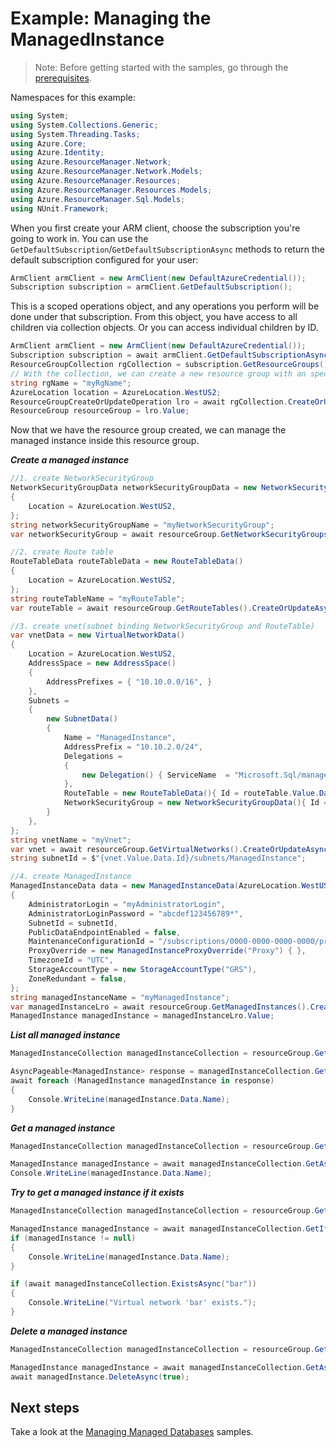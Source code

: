 # Example: Managing the ManagedInstance

>Note: Before getting started with the samples, go through the [prerequisites](https://github.com/Azure/azure-sdk-for-net/tree/main/sdk/resourcemanager/Azure.ResourceManager#prerequisites).

Namespaces for this example:
```C# Snippet:Manage_ManagedInstance_Namespaces
using System;
using System.Collections.Generic;
using System.Threading.Tasks;
using Azure.Core;
using Azure.Identity;
using Azure.ResourceManager.Network;
using Azure.ResourceManager.Network.Models;
using Azure.ResourceManager.Resources;
using Azure.ResourceManager.Resources.Models;
using Azure.ResourceManager.Sql.Models;
using NUnit.Framework;
```

When you first create your ARM client, choose the subscription you're going to work in. You can use the `GetDefaultSubscription`/`GetDefaultSubscriptionAsync` methods to return the default subscription configured for your user:

```C# Snippet:Readme_DefaultSubscription
ArmClient armClient = new ArmClient(new DefaultAzureCredential());
Subscription subscription = armClient.GetDefaultSubscription();
```

This is a scoped operations object, and any operations you perform will be done under that subscription. From this object, you have access to all children via collection objects. Or you can access individual children by ID.

```C# Snippet:Readme_GetResourceGroupCollection
ArmClient armClient = new ArmClient(new DefaultAzureCredential());
Subscription subscription = await armClient.GetDefaultSubscriptionAsync();
ResourceGroupCollection rgCollection = subscription.GetResourceGroups();
// With the collection, we can create a new resource group with an specific name
string rgName = "myRgName";
AzureLocation location = AzureLocation.WestUS2;
ResourceGroupCreateOrUpdateOperation lro = await rgCollection.CreateOrUpdateAsync(rgName, new ResourceGroupData(location));
ResourceGroup resourceGroup = lro.Value;
```

Now that we have the resource group created, we can manage the managed instance inside this resource group.

***Create a managed instance***

```C# Snippet:Managing_Sql_CreateAManagedInstance
//1. create NetworkSecurityGroup
NetworkSecurityGroupData networkSecurityGroupData = new NetworkSecurityGroupData()
{
    Location = AzureLocation.WestUS2,
};
string networkSecurityGroupName = "myNetworkSecurityGroup";
var networkSecurityGroup = await resourceGroup.GetNetworkSecurityGroups().CreateOrUpdateAsync(networkSecurityGroupName, networkSecurityGroupData);

//2. create Route table
RouteTableData routeTableData = new RouteTableData()
{
    Location = AzureLocation.WestUS2,
};
string routeTableName = "myRouteTable";
var routeTable = await resourceGroup.GetRouteTables().CreateOrUpdateAsync(routeTableName, routeTableData);

//3. create vnet(subnet binding NetworkSecurityGroup and RouteTable)
var vnetData = new VirtualNetworkData()
{
    Location = AzureLocation.WestUS2,
    AddressSpace = new AddressSpace()
    {
        AddressPrefixes = { "10.10.0.0/16", }
    },
    Subnets =
    {
        new SubnetData()
        {
            Name = "ManagedInstance",
            AddressPrefix = "10.10.2.0/24",
            Delegations =
            {
                new Delegation() { ServiceName  = "Microsoft.Sql/managedInstances",Name="Microsoft.Sql/managedInstances" ,Type="Microsoft.Sql"}
            },
            RouteTable = new RouteTableData(){ Id = routeTable.Value.Data.Id.ToString() },
            NetworkSecurityGroup = new NetworkSecurityGroupData(){ Id = networkSecurityGroup.Value.Data.Id.ToString() },
        }
    },
};
string vnetName = "myVnet";
var vnet = await resourceGroup.GetVirtualNetworks().CreateOrUpdateAsync(vnetName, vnetData);
string subnetId = $"{vnet.Value.Data.Id}/subnets/ManagedInstance";

//4. create ManagedInstance
ManagedInstanceData data = new ManagedInstanceData(AzureLocation.WestUS2)
{
    AdministratorLogin = "myAdministratorLogin",
    AdministratorLoginPassword = "abcdef123456789*",
    SubnetId = subnetId,
    PublicDataEndpointEnabled = false,
    MaintenanceConfigurationId = "/subscriptions/0000-0000-0000-0000/providers/Microsoft.Maintenance/publicMaintenanceConfigurations/SQL_Default",
    ProxyOverride = new ManagedInstanceProxyOverride("Proxy") { },
    TimezoneId = "UTC",
    StorageAccountType = new StorageAccountType("GRS"),
    ZoneRedundant = false,
};
string managedInstanceName = "myManagedInstance";
var managedInstanceLro = await resourceGroup.GetManagedInstances().CreateOrUpdateAsync(true, managedInstanceName, data);
ManagedInstance managedInstance = managedInstanceLro.Value;
```

***List all managed instance***

```C# Snippet:Managing_Sql_ListAllManagedInstances
ManagedInstanceCollection managedInstanceCollection = resourceGroup.GetManagedInstances();

AsyncPageable<ManagedInstance> response = managedInstanceCollection.GetAllAsync();
await foreach (ManagedInstance managedInstance in response)
{
    Console.WriteLine(managedInstance.Data.Name);
}
```

***Get a managed instance***

```C# Snippet:Managing_Sql_GetAManagedInstance
ManagedInstanceCollection managedInstanceCollection = resourceGroup.GetManagedInstances();

ManagedInstance managedInstance = await managedInstanceCollection.GetAsync("myManagedInstance");
Console.WriteLine(managedInstance.Data.Name);
```

***Try to get a managed instance if it exists***

```C# Snippet:Managing_Sql_GetAManagedInstanceIfExists
ManagedInstanceCollection managedInstanceCollection = resourceGroup.GetManagedInstances();

ManagedInstance managedInstance = await managedInstanceCollection.GetIfExistsAsync("foo");
if (managedInstance != null)
{
    Console.WriteLine(managedInstance.Data.Name);
}

if (await managedInstanceCollection.ExistsAsync("bar"))
{
    Console.WriteLine("Virtual network 'bar' exists.");
}
```

***Delete a managed instance***

```C# Snippet:Managing_Sql_DeleteAManagedInstance
ManagedInstanceCollection managedInstanceCollection = resourceGroup.GetManagedInstances();

ManagedInstance managedInstance = await managedInstanceCollection.GetAsync("myManagedInstance");
await managedInstance.DeleteAsync(true);
```

## Next steps

Take a look at the [Managing Managed Databases](https://github.com/Azure/azure-sdk-for-net/blob/main/sdk/sqlmanagement/Azure.ResourceManager.Sql/samples/Sample2_ManagingManagedDatabases.md) samples.


